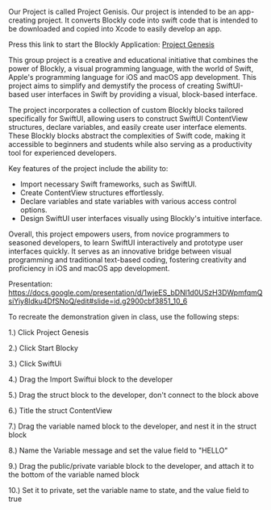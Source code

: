 Our Project is called Project Genisis. Our project is intended to be an app-creating project. It converts Blockly code into swift code that is intended to be downloaded and copied into Xcode to easily develop an app.

Press this link to start the Blockly Application: [Project Genesis](https://AidanFLG.github.io/prototype/)

This group project is a creative and educational initiative that combines the power of Blockly, a visual programming language, with the world of Swift, Apple's programming language for iOS and macOS app development. This project aims to simplify and demystify the process of creating SwiftUI-based user interfaces in Swift by providing a visual, block-based interface.

The project incorporates a collection of custom Blockly blocks tailored specifically for SwiftUI, allowing users to construct SwiftUI ContentView structures, declare variables, and easily create user interface elements. These Blockly blocks abstract the complexities of Swift code, making it accessible to beginners and students while also serving as a productivity tool for experienced developers.

Key features of the project include the ability to:
- Import necessary Swift frameworks, such as SwiftUI.
- Create ContentView structures effortlessly.
- Declare variables and state variables with various access control options.
- Design SwiftUI user interfaces visually using Blockly's intuitive interface.

Overall, this project empowers users, from novice programmers to seasoned developers, to learn SwiftUI interactively and prototype user interfaces quickly. It serves as an innovative bridge between visual programming and traditional text-based coding, fostering creativity and proficiency in iOS and macOS app development.

Presentation: https://docs.google.com/presentation/d/1wjeES_bDNl1d0USzH3DWpmfqmQsiYiy8ldku4DfSNoQ/edit#slide=id.g2900cbf3851_10_6

To recreate the demonstration given in class, use the following steps:

1.) Click Project Genesis

2.) Click Start Blocky

3.) Click SwiftUi

4.) Drag the Import Swiftui block to the developer

5.) Drag the struct block to the developer, don't connect to the block above

6.) Title the struct ContentView

7.) Drag the variable named block to the developer, and nest it in the struct block

8.) Name the Variable message and set the value field to "HELLO"

9.) Drag the public/private variable block to the developer, and attach it to the bottom of the variable named block

10.) Set it to private, set the variable name to state, and the value field to true
